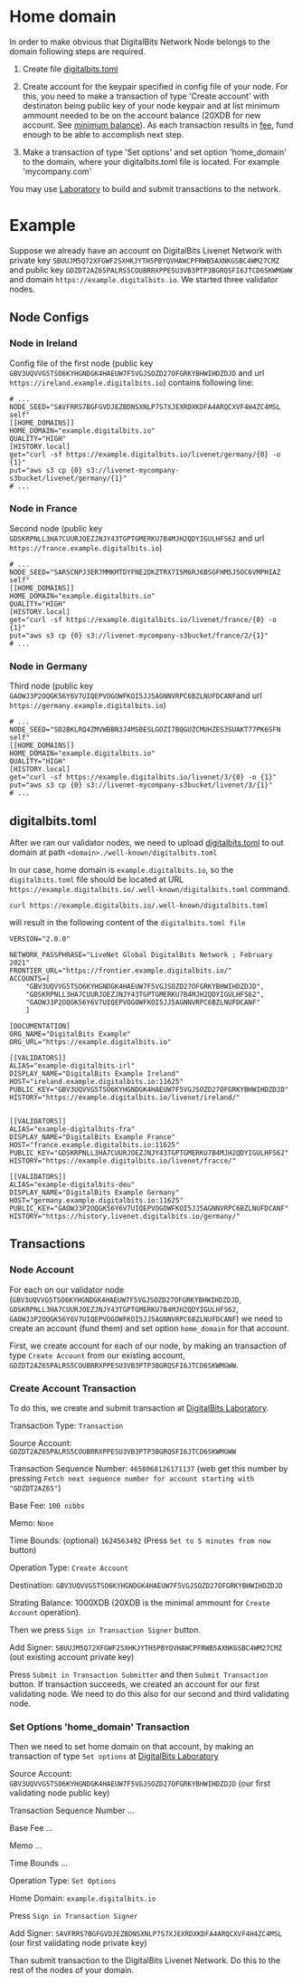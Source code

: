 # Home domain

In order to make obvious that DigitalBits Network Node belongs to the domain following steps are required.

1. Create file [digitalbits.toml](./concepts/digitalbits-toml.md)

2. Create account for the keypair specified in config file of your node. 
For this, you need to make a transaction of type 'Create account' with destinaton
being public key of your node keypair and at list minimum ammount needed to be on the account balance (20XDB for new account. See [minimum balance](./concepts/fees.md#minimum-account-balance)). As each transaction results in [fee](./concepts/fees.md), fund enough to be able to accomplish next step.

3. Make a transaction of type 'Set options' and set option 'home_domain' to the domain, where your digitalbits.toml file is located. For example 'mycompany.com'

You may use [Laboratory](https://laboratory.livenet.digitalbits.io/#txbuilder) to build and submit transactions to the network.

# Example

Suppose we already have an account on DigitalBits Livenet Network with private key `SBUUJM5Q72XFGWF2SXHKJYTH5PBYQVHAWCPFRWB5AXNKGSBC4WM27CMZ` and public key `GDZDT2AZ65PALRS5COUBRRXPPESU3VB3PTP3BGRQSFI6JTCD6SKWMGWW` and domain `https://example.digitalbits.io`. We started three validator nodes. 


## Node Configs 


### Node in Ireland 
Config file of the first node (public key `GBV3UQVVG5TSO6KYHGNDGK4HAEUW7F5VGJSOZD27OFGRKYBHWIHDZDJD` and url `https://ireland.example.digitalbits.io`) contains following line:

```
# ...
NODE_SEED="SAVFRRS7BGFGVDJEZBDNSXNLP7S7XJEXRDXKDFA4ARQCXVF4H4ZC4MSL self"
[[HOME_DOMAINS]]
HOME_DOMAIN="example.digitalbits.io"
QUALITY="HIGH"
[HISTORY.local]
get="curl -sf https://example.digitalbits.io/livenet/germany/{0} -o {1}"
put="aws s3 cp {0} s3://livenet-mycompany-s3bucket/livenet/germany/{1}"
# ...
``` 

### Node in France

Second node (public key `GDSKRPNLL3HA7CUURJOEZJNJY43TGPTGMERKU7B4MJH2QDYIGULHFS62` and url `https://france.example.digitalbits.io`)

```
# ...
NODE_SEED="SARSCNPJ3ER7MMKMTDYFNE2DKZTRX7I5M6RJ6BSGFHMSJ5OC6VMPHIAZ self"
[[HOME_DOMAINS]]
HOME_DOMAIN="example.digitalbits.io"
QUALITY="HIGH"
[HISTORY.local]
get="curl -sf https://example.digitalbits.io/livenet/france/{0} -o {1}"
put="aws s3 cp {0} s3://livenet-mycompany-s3bucket/france/2/{1}"
# ...
``` 

### Node in Germany

Third node (public key `GAOWJ3P2OQGK56Y6V7UIQEPVOGOWFKOI5JJ5AGNNVRPC6BZLNUFDCANF`and url `https://germany.example.digitalbits.io`)

```
# ...
NODE_SEED="SD2BKLRQ4ZMVWBBN3J4MSBESLGOZI7BQGUZCMUHZES3SUAKT77PK6SFN self"
[[HOME_DOMAINS]]
HOME_DOMAIN="example.digitalbits.io"
QUALITY="HIGH"
[HISTORY.local]
get="curl -sf https://example.digitalbits.io/livenet/3/{0} -o {1}"
put="aws s3 cp {0} s3://livenet-mycompany-s3bucket/livenet/3/{1}"
# ...
``` 

## digitalbits.toml

After we ran our validator nodes, we need to upload [digitalbits.toml](./concepts/digitalbits-toml.md) to out domain at path `<domain>./well-known/digitalbits.toml`

In our case, home domain is `example.digitalbits.io`, so the `digitalbits.toml` file should be located at URL `https://example.digitalbits.io/.well-known/digitalbits.toml`  command.

    curl https://example.digitalbits.io/.well-known/digitalbits.toml

will result in the following content of the `digitalbits.toml file`


    VERSION="2.0.0"

    NETWORK_PASSPHRASE="LiveNet Global DigitalBits Network ; February 2021"
    FRONTIER_URL="https://frontier.example.digitalbits.io/"
    ACCOUNTS=[
        "GBV3UQVVG5TSO6KYHGNDGK4HAEUW7F5VGJSOZD27OFGRKYBHWIHDZDJD",
        "GDSKRPNLL3HA7CUURJOEZJNJY43TGPTGMERKU7B4MJH2QDYIGULHFS62",
        "GAOWJ3P2OQGK56Y6V7UIQEPVOGOWFKOI5JJ5AGNNVRPC6BZLNUFDCANF"
        ]

    [DOCUMENTATION]
    ORG_NAME="DigitalBits Example"
    ORG_URL="https://example.digitalbits.io"

    [[VALIDATORS]]
    ALIAS="example-digitalbits-irl"
    DISPLAY_NAME="DigitalBits Example Ireland"
    HOST="ireland.example.digitalbits.io:11625"
    PUBLIC_KEY="GBV3UQVVG5TSO6KYHGNDGK4HAEUW7F5VGJSOZD27OFGRKYBHWIHDZDJD"
    HISTORY="https://example.digitalbits.io/livenet/ireland/"


    [[VALIDATORS]]
    ALIAS="example-digitalbits-fra"
    DISPLAY_NAME="DigitalBits Example France"
    HOST="france.example.digitalbits.io:11625"
    PUBLIC_KEY="GDSKRPNLL3HA7CUURJOEZJNJY43TGPTGMERKU7B4MJH2QDYIGULHFS62"
    HISTORY="https://example.digitalbits.io/livenet/fracce/"

    [[VALIDATORS]]
    ALIAS="example-digitalbits-deu"
    DISPLAY_NAME="DigitalBits Example Germany"
    HOST="germany.example.digitalbits.io:11625"
    PUBLIC_KEY="GAOWJ3P2OQGK56Y6V7UIQEPVOGOWFKOI5JJ5AGNNVRPC6BZLNUFDCANF"
    HISTORY="https://history.livenet.digitalbits.io/germany/"


## Transactions 

### Node Account

For each on our validator node (`GBV3UQVVG5TSO6KYHGNDGK4HAEUW7F5VGJSOZD27OFGRKYBHWIHDZDJD`, `GDSKRPNLL3HA7CUURJOEZJNJY43TGPTGMERKU7B4MJH2QDYIGULHFS62`, `GAOWJ3P2OQGK56Y6V7UIQEPVOGOWFKOI5JJ5AGNNVRPC6BZLNUFDCANF`) we need to create an account (fund them) and set option `home_domain` for that account. 

First, we create account for each of our node, by making an transaction of type `Create Account` from our existing account, `GDZDT2AZ65PALRS5COUBRRXPPESU3VB3PTP3BGRQSFI6JTCD6SKWMGWW`. 


### Create Account Transaction 

To do this, we create and submit transaction at [DigitalBits Laboratory](https://laboratory.livenet.digitalbits.io/#txbuilder). 

Transaction Type:  `Transaction`

Source Account: `GDZDT2AZ65PALRS5COUBRRXPPESU3VB3PTP3BGRQSFI6JTCD6SKWMGWW`

Transaction Sequence Number: `4658068126171137` (web get this number by pressing `Fetch next sequence number for account starting with "GDZDT2AZ65"`)

Base Fee: `100 nibbs`

Memo: `None`

Time Bounds: (optional) `1624563492` (Press `Set to 5 minutes from now` button)

Operation Type: `Create Account`

Destination: `GBV3UQVVG5TSO6KYHGNDGK4HAEUW7F5VGJSOZD27OFGRKYBHWIHDZDJD`

Strating Balance: 1000XDB (20XDB is the minimal ammount for `Create Account` operation).

Then we press `Sign in Transaction Signer` button. 

Add Signer: `SBUUJM5Q72XFGWF2SXHKJYTH5PBYQVHAWCPFRWB5AXNKGSBC4WM27CMZ` (out existing account private key)

Press `Submit in Transaction Submitter` and then `Submit Transaction` button. If transaction succeeds, we created an account for our first validating node. We need to do this also for our second and third validating node.


### Set Options 'home_domain' Transaction

Then we need to set home domain on that account, by making an transaction of type `Set options` at [DigitalBits Laboratory](https://laboratory.livenet.digitalbits.io)


Source Account: `GBV3UQVVG5TSO6KYHGNDGK4HAEUW7F5VGJSOZD27OFGRKYBHWIHDZDJD` (our first validating node public key)

Transaction Sequence Number ...

Base Fee ...

Memo ...

Time Bounds ...

Operation Type: `Set Options`

Home Domain: `example.digitalbits.io`

Press `Sign in Transaction Signer`

Add Signer: `SAVFRRS7BGFGVDJEZBDNSXNLP7S7XJEXRDXKDFA4ARQCXVF4H4ZC4MSL` (our first validating node private key)

Than submit transaction to the DigitalBits Livenet Network. Do this to the rest of the nodes of your domain. 

